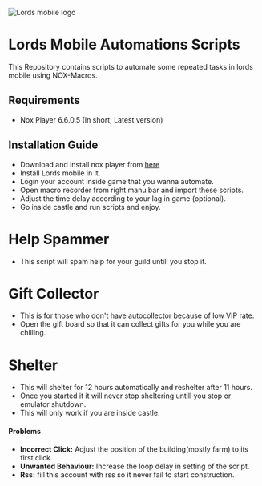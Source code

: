 ![Lords mobile logo](https://upload.wikimedia.org/wikipedia/en/1/10/Lords_Mobile_logo.png "Lords mobile logo")

# Lords Mobile Automations Scripts
This Repository contains scripts to automate some repeated tasks in lords mobile using NOX-Macros.

## Requirements
* Nox Player 6.6.0.5 (In short; Latest version)

## Installation Guide
* Download and install nox player from [here](https://www.bignox.com/ "download nox player")
* Install Lords mobile in it.
* Login your account inside game that you wanna automate.
* Open macro recorder from right manu bar and import these scripts.
* Adjust the time delay according to your lag in game (optional).
* Go inside castle and run scripts and enjoy.

# Help Spammer
* This script will spam help for your guild untill you stop it.

# Gift Collector
* This is for those who don't have autocollector because of low VIP rate.
* Open the gift board so that it can collect gifts for you while you are chilling.

# Shelter
* This will shelter for 12 hours automatically and reshelter after 11 hours.
* Once you started it it will never stop sheltering untill you stop or emulator shutdown.
* This will only work if you are inside castle.


#### Problems
* **Incorrect Click:** Adjust the position of the building(mostly farm) to its first click.
* **Unwanted Behaviour:** Increase the loop delay in setting of the script.
* **Rss:** fill this account with rss so it never fail to start construction.
